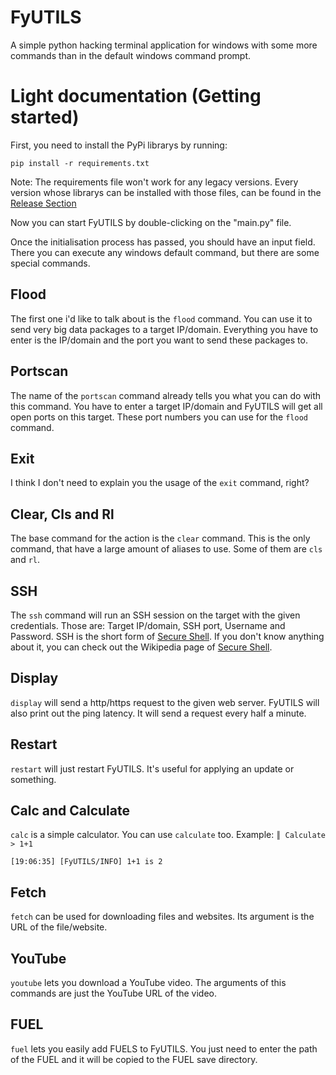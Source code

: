 # FyUTILS
A simple python hacking terminal application for windows with some more commands than in the default windows command prompt.

# Light documentation (Getting started)

First, you need to install the PyPi librarys by running:

`pip install -r requirements.txt`

Note: The requirements file won't work for any legacy versions. Every version whose librarys can be installed with those files, can be found in the [Release Section](https://github.com/NoahOnFyre/FyUTILS/releases)

Now you can start FyUTILS by double-clicking on the "main.py" file.

Once the initialisation process has passed, you should have an input field. There you can execute any windows default command, but there are some special commands.

## Flood

The first one i'd like to talk about is the `flood` command. You can use it to send very big data packages to a target IP/domain. Everything you have to enter is the IP/domain and the port you want to send these packages to.

## Portscan

The name of the `portscan` command already tells you what you can do with this command. You have to enter a target IP/domain and FyUTILS will get all open ports on this target. These port numbers you can use for the `flood` command.

## Exit

I think I don't need to explain you the usage of the `exit` command, right?

## Clear, Cls and Rl

The base command for the action is the `clear` command. This is the only command, that have a large amount of aliases to use. Some of them are `cls` and `rl`.

## SSH

The `ssh` command will run an SSH session on the target with the given credentials. Those are: Target IP/domain, SSH port, Username and Password.
SSH is the short form of [Secure Shell](https://de.wikipedia.org/wiki/Secure_Shell). If you don't know anything about it, you can check out the Wikipedia page of [Secure Shell](https://de.wikipedia.org/wiki/Secure_Shell).

## Display

`display` will send a http/https request to the given web server. FyUTILS will also print out the ping latency. It will send a request every half a minute.

## Restart

`restart` will just restart FyUTILS. It's useful for applying an update or something.

## Calc and Calculate

`calc` is a simple calculator. You can use `calculate` too. Example: `║ Calculate > 1+1`

`[19:06:35] [FyUTILS/INFO] 1+1 is 2`

## Fetch

`fetch` can be used for downloading files and websites. Its argument is the URL of the file/website.

## YouTube

`youtube` lets you download a YouTube video. The arguments of this commands are just the YouTube URL of the video.

## FUEL

`fuel` lets you easily add FUELS to FyUTILS. You just need to enter the path of the FUEL and it will be copied to the FUEL save directory.
